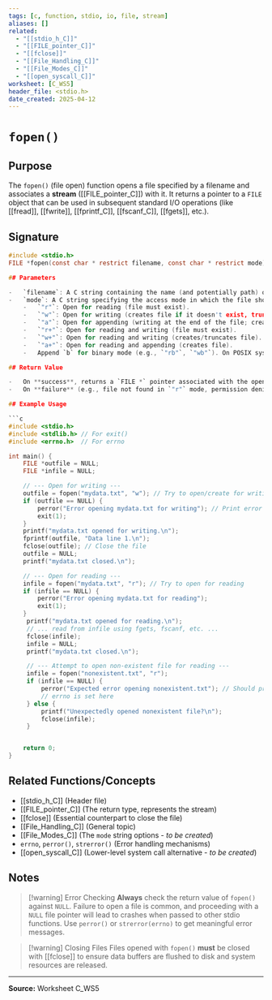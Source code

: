 ```yaml
---
tags: [c, function, stdio, io, file, stream]
aliases: []
related:
  - "[[stdio_h_C]]"
  - "[[FILE_pointer_C]]"
  - "[[fclose]]"
  - "[[File_Handling_C]]"
  - "[[File_Modes_C]]"
  - "[[open_syscall_C]]"
worksheet: [C_WS5]
header_file: <stdio.h>
date_created: 2025-04-12
---
```

# ` fopen() `

## Purpose

The `fopen()` (file open) function opens a file specified by a filename and associates a **stream** ([[FILE_pointer_C]]) with it. It returns a pointer to a `FILE` object that can be used in subsequent standard I/O operations (like [[fread]], [[fwrite]], [[fprintf_C]], [[fscanf_C]], [[fgets]], etc.).

## Signature

```c
#include <stdio.h>
FILE *fopen(const char * restrict filename, const char * restrict mode);```

## Parameters

-   `filename`: A C string containing the name (and potentially path) of the file to be opened.
-   `mode`: A C string specifying the access mode in which the file should be opened. See [[File_Modes_C]]. Common modes include:
    -   `"r"`: Open for reading (file must exist).
    -   `"w"`: Open for writing (creates file if it doesn't exist, truncates to zero length if it does).
    -   `"a"`: Open for appending (writing at the end of the file; creates file if it doesn't exist).
    -   `"r+"`: Open for reading and writing (file must exist).
    -   `"w+"`: Open for reading and writing (creates/truncates file).
    -   `"a+"`: Open for reading and appending (creates file).
    -   Append `b` for binary mode (e.g., `"rb"`, `"wb"`). On POSIX systems, `b` is often ignored, but it's crucial on systems like Windows that differentiate text and binary files.

## Return Value

-   On **success**, returns a `FILE *` pointer associated with the opened stream.
-   On **failure** (e.g., file not found in `"r"` mode, permission denied), returns `NULL` and sets the global `errno` variable (from `<errno.h>`) to indicate the error. `perror()` or `strerror()` can be used to print a descriptive error message based on `errno`.

## Example Usage

```c
#include <stdio.h>
#include <stdlib.h> // For exit()
#include <errno.h>  // For errno

int main() {
    FILE *outfile = NULL;
    FILE *infile = NULL;

    // --- Open for writing ---
    outfile = fopen("mydata.txt", "w"); // Try to open/create for writing
    if (outfile == NULL) {
        perror("Error opening mydata.txt for writing"); // Print error based on errno
        exit(1);
    }
    printf("mydata.txt opened for writing.\n");
    fprintf(outfile, "Data line 1.\n");
    fclose(outfile); // Close the file
    outfile = NULL;
    printf("mydata.txt closed.\n");

    // --- Open for reading ---
    infile = fopen("mydata.txt", "r"); // Try to open for reading
    if (infile == NULL) {
        perror("Error opening mydata.txt for reading");
        exit(1);
    }
     printf("mydata.txt opened for reading.\n");
     // ... read from infile using fgets, fscanf, etc. ...
     fclose(infile);
     infile = NULL;
     printf("mydata.txt closed.\n");

     // --- Attempt to open non-existent file for reading ---
     infile = fopen("nonexistent.txt", "r");
     if (infile == NULL) {
         perror("Expected error opening nonexistent.txt"); // Should print "No such file or directory"
         // errno is set here
     } else {
         printf("Unexpectedly opened nonexistent file?\n");
         fclose(infile);
     }


    return 0;
}
```

## Related Functions/Concepts
- [[stdio_h_C]] (Header file)
- [[FILE_pointer_C]] (The return type, represents the stream)
- [[fclose]] (Essential counterpart to close the file)
- [[File_Handling_C]] (General topic)
- [[File_Modes_C]] (The `mode` string options - *to be created*)
- `errno`, `perror()`, `strerror()` (Error handling mechanisms)
- [[open_syscall_C]] (Lower-level system call alternative - *to be created*)

## Notes
>[!warning] Error Checking
> **Always** check the return value of `fopen()` against `NULL`. Failure to open a file is common, and proceeding with a `NULL` file pointer will lead to crashes when passed to other stdio functions. Use `perror()` or `strerror(errno)` to get meaningful error messages.

>[!warning] Closing Files
> Files opened with `fopen()` **must** be closed with [[fclose]] to ensure data buffers are flushed to disk and system resources are released.

---
**Source:** Worksheet C_WS5